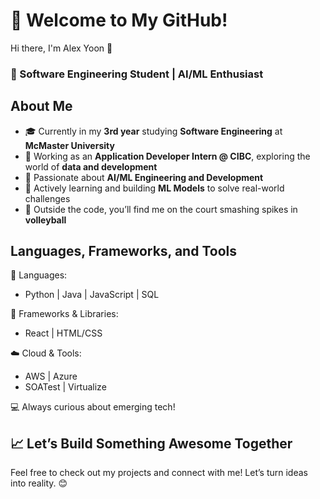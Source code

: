 # 👋 Welcome to My GitHub!
Hi there, I'm Alex Yoon 🌟
### 🚀 Software Engineering Student | AI/ML Enthusiast

<!--
**yoonalexander/yoonalexander** is a ✨ _special_ ✨ repository because its `README.md` (this file) appears on your GitHub profile.

Here are some ideas to get you started:

- 🔭 I’m currently working on ...
- 🌱 I’m currently learning ...
- 👯 I’m looking to collaborate on ...
- 🤔 I’m looking for help with ...
- 💬 Ask me about ...
- 📫 How to reach me: ...
- 😄 Pronouns: ...
- ⚡ Fun fact: ...
-->

## About Me
- 🎓 Currently in my **3rd year** studying **Software Engineering** at **McMaster University**
- 💼 Working as an **Application Developer Intern @ CIBC**, exploring the world of **data and development**
- 🤖 Passionate about **AI/ML Engineering and Development**
- 🌱 Actively learning and building **ML Models** to solve real-world challenges
- 🏐 Outside the code, you’ll find me on the court smashing spikes in **volleyball**

## Languages, Frameworks, and Tools
🚀 Languages:
- Python | Java | JavaScript | SQL

🔧 Frameworks & Libraries:
- React | HTML/CSS

☁️ Cloud & Tools:
- AWS | Azure
- SOATest | Virtualize

💻 Always curious about emerging tech!

## 📈 Let’s Build Something Awesome Together
Feel free to check out my projects and connect with me! Let’s turn ideas into reality. 😊
